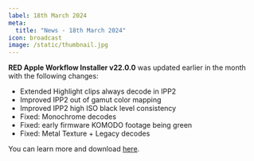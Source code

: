 ```yaml
---
label: 18th March 2024
meta:
  title: "News - 18th March 2024"
icon: broadcast
image: /static/thumbnail.jpg
---
```


**RED Apple Workflow Installer v22.0.0** was updated earlier in the month with the following changes:

- Extended Highlight clips always decode in IPP2
- Improved IPP2 out of gamut color mapping
- Improved IPP2 high ISO black level consistency
- Fixed: Monochrome decodes
- Fixed: early firmware KOMODO footage being green
- Fixed: Metal Texture + Legacy decodes

You can learn more and download [here](https://www.red.com/download/red-apple-workflow-installer).
